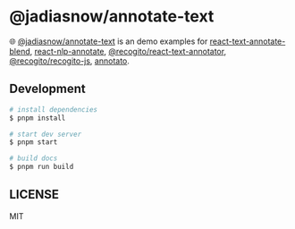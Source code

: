 # @jadiasnow/annotate-text

🌐 [@jadiasnow/annotate-text](https://www.npmjs.com/package/@jandiasnow/annotate-text) is an demo examples for
[react-text-annotate-blend](https://github.com/smhaley/react-text-annotate-blend),
[react-nlp-annotate](https://github.com/UniversalDataTool/react-nlp-annotate),
[@recogito/react-text-annotator](https://github.com/recogito/text-annotator-js/blob/main/packages/text-annotator-react/package.json),
[@recogito/recogito-js](https://github.com/recogito/recogito-js),
[annotato](https://github.com/YusufCelik/annotato).

## Development

```bash
# install dependencies
$ pnpm install

# start dev server
$ pnpm start

# build docs
$ pnpm run build
```

## LICENSE

MIT
